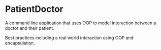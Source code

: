 # PatientDoctor

A command line application that uses OOP to model interaction between a doctor and their patient. 

Best practices including a real world interaction using OOP and encapsulation.
